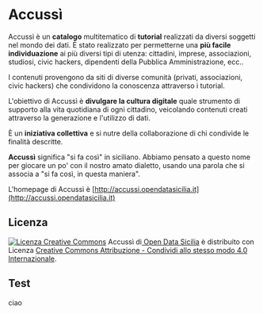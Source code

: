 # Accussì
<p>
	Accussì è un <strong>catalogo</strong> multitematico di <strong>tutorial</strong> realizzati da diversi soggetti nel mondo dei dati. È stato realizzato per permetterne una <strong>più facile individuazione</strong> ai più diversi tipi di utenza: cittadini, imprese,
	associazioni, studiosi, civic hackers, dipendenti della Pubblica Amministrazione, ecc..
</p>
<p>
	I contenuti provengono da siti di diverse comunità (privati, associazioni, civic hackers) che condividono la conoscenza attraverso i tutorial.
</p>
<p>
	L'obiettivo di Accussì è <strong>divulgare la cultura digitale</strong> quale strumento di supporto alla vita quotidiana di ogni cittadino, veicolando contenuti creati attraverso la generazione e l'utilizzo di dati.
</p>
<p>
	È un <strong>iniziativa collettiva</strong> e si nutre della collaborazione di chi condivide le finalità descritte.
</p>
<p><strong>Accussì</strong> significa "si fa così" in siciliano. Abbiamo pensato a questo nome per giocare un po' con il nostro amato dialetto, usando una parola che si associa a "si fa così, in questa maniera".</p>

L'homepage di Accussì è [http://accussi.opendatasicilia.it](http://accussi.opendatasicilia.it)

## Licenza
<p>
<a rel="license" href="http://creativecommons.org/licenses/by-sa/4.0/"><img alt="Licenza Creative Commons" style="border-width:0" src="https://i.creativecommons.org/l/by-sa/4.0/80x15.png"></a> <span xmlns:dct="http://purl.org/dc/terms/" property="dct:title">Accussì</span> di<a xmlns:cc="http://creativecommons.org/ns#" href="http://opendatasicilia.it" property="cc:attributionName" rel="cc:attributionURL"> Open Data Sicilia</a> è distribuito con Licenza <a rel="license" href="http://creativecommons.org/licenses/by-sa/4.0/">Creative Commons Attribuzione - Condividi allo stesso modo 4.0 Internazionale</a>.
</p>

## Test
ciao